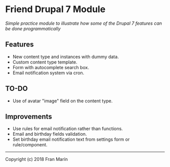 # Friend Drupal 7 Module

_Simple practice module to illustrate how some of the Drupal 7 features can be done programmatically_

## Features
* New content type and instances with dummy data.
* Custom content type template.
* Form with autocomplete search box.
* Email notification system via cron.

## TO-DO
* Use of avatar "image" field on the content type.

## Improvements
* Use rules for email notification rather than functions.
* Email and birthday fields validation.
* Set birthday email notification text from settings form or rule/component.

* * *
Copyright (c) 2018 Fran Marín
